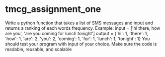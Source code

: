 # tmcg_assignment_one
Write a python function that takes a list of SMS messages and input and returns a ranking of each words frequency.
Example:
input = ['hi there, how are you', 'are you coming for lunch tonight']
output = {'hi': 1, 'there': 1, 'how': 1, 'are': 2, 'you': 2, 'coming': 1, 'for': 1, 'lunch': 1, 'tonight': 1}
You should test your program with input of your choice. Make sure the code is readable, reusable, and scalable
